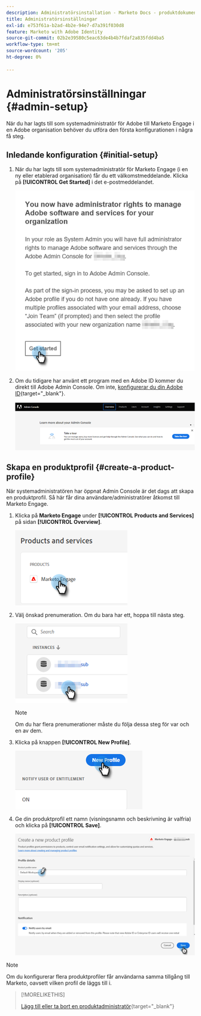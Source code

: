 ```yaml
---
description: Administratörsinstallation - Marketo Docs - produktdokumentation
title: Administratörsinställningar
exl-id: e753f61a-b2ad-4b2e-94e7-d7a391f030d8
feature: Marketo with Adobe Identity
source-git-commit: 02b2e39580c5eac63de4b4b7fdaf2a835fdd4ba5
workflow-type: tm+mt
source-wordcount: '205'
ht-degree: 0%

---
```


# Administratörsinställningar {#admin-setup}

När du har lagts till som systemadministratör för Adobe till Marketo Engage i en Adobe organisation behöver du utföra den första konfigurationen i några få steg.

## Inledande konfiguration {#initial-setup}

1. När du har lagts till som systemadministratör för Marketo Engage (i en ny eller etablerad organisation) får du ett välkomstmeddelande. Klicka på **[!UICONTROL Get Started]** i det e-postmeddelandet.

   ![](assets/admin-setup-1.png)

1. Om du tidigare har använt ett program med en Adobe ID kommer du direkt till Adobe Admin Console. Om inte, [konfigurerar du din Adobe ID](https://helpx.adobe.com/manage-account/using/create-update-adobe-id.html){target="_blank"}.

   ![](assets/admin-setup-2.png)

## Skapa en produktprofil {#create-a-product-profile}

När systemadministratören har öppnat Admin Console är det dags att skapa en produktprofil. Så här får dina användare/administratörer åtkomst till Marketo Engage.

1. Klicka på **Marketo Engage** under **[!UICONTROL Products and Services]** på sidan **[!UICONTROL Overview]**.

   ![](assets/admin-setup-3.png)

1. Välj önskad prenumeration. Om du bara har ett, hoppa till nästa steg.

   ![](assets/admin-setup-4.png)

   >[!NOTE]
   >
   >Om du har flera prenumerationer måste du följa dessa steg för var och en av dem.

1. Klicka på knappen **[!UICONTROL New Profile]**.

   ![](assets/admin-setup-5.png)

1. Ge din produktprofil ett namn (visningsnamn och beskrivning är valfria) och klicka på **[!UICONTROL Save]**.

   ![](assets/admin-setup-6.png)

>[!NOTE]
>
>Om du konfigurerar flera produktprofiler får användarna samma tillgång till Marketo, oavsett vilken profil de läggs till i.

>[!MORELIKETHIS]
>
>[Lägg till eller ta bort en produktadministratör](/help/marketo/product-docs/administration/marketo-with-adobe-identity/add-or-remove-a-product-admin.md){target="_blank"}
